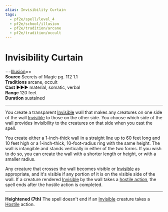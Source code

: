 ```yaml
---
alias: Invisibility Curtain
tags:
  - pf2e/spell/level_4
  - pf2e/school/illusion
  - pf2e/tradition/arcane
  - pf2e/tradition/occult
---
```


# Invisibility Curtain

==[Illusion](../../../Traits/Illusion.md)==  
__Source__ Secrets of Magic pg. 112 1.1  
**Traditions** arcane, occult  
**Cast** ►►► material, somatic, verbal  
**Range** 120 feet  
**Duration** sustained

---

You create a transparent [Invisible](../../../Conditions/Invisible.md) wall that makes any creatures on one side of the wall [Invisible](../../../Conditions/Invisible.md) to those on the other side. You choose which side of the wall provides invisibility to the creatures on that side when you cast the spell.

You create either a 1-inch-thick wall in a straight line up to 60 feet long and 10 feet high or a 1-inch-thick, 10-foot-radius ring with the same height. The wall is intangible and stands vertically in either of the two forms. If you wish to do so, you can create the wall with a shorter length or height, or with a smaller radius.

Any creature that crosses the wall becomes visible or [Invisible](../../../Conditions/Invisible.md) as appropriate, and it's visible if any portion of it is on the visible side of the wall. If a creature rendered [Invisible](../../../Conditions/Invisible.md) by the wall takes a [hostile action](../../../Rules/Hostile%20Actions.md), the spell ends after the hostile action is completed.

<hr>

**Heightened (7th)** The spell doesn't end if an [Invisible](../../../Conditions/Invisible.md) creature takes a [Hostile](../../../Conditions/Hostile.md) action.
